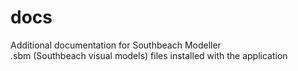 # docs
Additional documentation for Southbeach Modeller  
.sbm (Southbeach visual models) files installed with the application  
